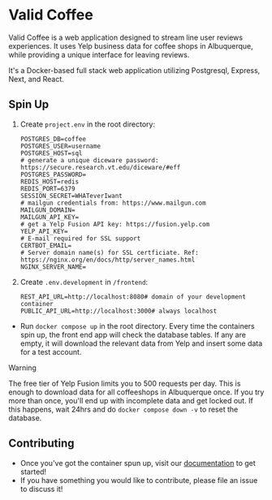 # Valid Coffee

Valid Coffee is a web application designed to stream line user reviews experiences. It uses Yelp business data for
coffee shops in Albuquerque, while providing a unique interface for leaving reviews.

It's a Docker-based full stack web application utilizing Postgresql, Express, Next, and React.

## Spin Up

1. Create `project.env` in the root directory:
    ```dotenv
    POSTGRES_DB=coffee
    POSTGRES_USER=username
    POSTGRES_HOST=sql
    # generate a unique diceware password: https://secure.research.vt.edu/diceware/#eff
    POSTGRES_PASSWORD=
    REDIS_HOST=redis
    REDIS_PORT=6379
    SESSION_SECRET=WHATeverIwant
    # mailgun credentials from: https://www.mailgun.com
    MAILGUN_DOMAIN=
    MAILGUN_API_KEY=
    # get a Yelp Fusion API key: https://fusion.yelp.com
    YELP_API_KEY=
    # E-mail required for SSL support
    CERTBOT_EMAIL=
    # Server domain name(s) for SSL certficiate. Ref: https://nginx.org/en/docs/http/server_names.html
    NGINX_SERVER_NAME=
    ```

2. Create `.env.development` in `/frontend`:
    ```dotenv
    REST_API_URL=http://localhost:8080# domain of your development container
    PUBLIC_API_URL=http://localhost:3000# always localhost
    ```

* Run `docker compose up` in the root directory. Every time the containers spin up, the front end app will check the
  database tables. If any are empty, it will download the relevant data from Yelp and insert some data for a test
  account.

> [!WARNING]
> The free tier of Yelp Fusion limits you to 500 requests per day. This is enough to download data for all coffeeshops
in Albuquerque once. If you try more than once, you'll end up with incomplete data and get locked out. If this happens,
wait 24hrs and do `docker compose down -v` to reset the database.

## Contributing

* Once you've got the container spun up, visit our [documentation](docs) to get started!
* If you have something you would like to contribute, please file an issue to discuss it!